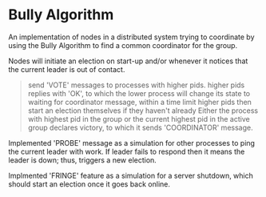 # Bully Algorithm

An implementation of nodes in a distributed system trying to coordinate by using the 
Bully Algorithm to find a common coordinator for the group. 

Nodes will initiate an election on start-up and/or whenever it notices that the current leader is out of contact.
> send 'VOTE' messages to processes with higher pids.
> higher pids replies with 'OK', to which the lower process will change its state to waiting for coordinator message, within a time limit
> higher pids then start an election themselves if they haven't already
> Either the process with highest pid in the group or the current highest pid in the active group declares victory, to which it sends 'COORDINATOR' message.

Implemented 'PROBE' message as a simulation for other processes to ping the current leader with work. If leader fails to respond then it means the leader is down; thus, triggers a new election. 

Implmented 'FRINGE' feature as a simulation for a server shutdown, which should start an election once it goes back online.
